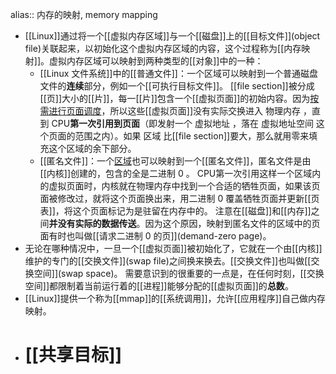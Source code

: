 alias:: 内存的映射, memory mapping

- [[Linux]]通过将一个[[虚拟内存区域]]与一个[[磁盘]]上的[[目标文件]](object file)关联起来，以初始化这个虚拟内存区域的内容，这个过程称为[[内存映射]]。虚拟内存区域可以映射到两种类型的[[对象]]中的一种：
	- [[Linux 文件系统]]中的[[普通文件]]：一个区域可以映射到一个普通磁盘文件的**连续**部分，例如一个[[可执行目标文件]]。
	  [[file section]]被分成[[页]]大小的[[片]]，每一[[片]]包含一个[[虚拟页面]]的初始内容。因为[按需进行页面调度]([[按需页面调度]])，所以这些[[虚拟页面]]没有实际交换进入 物理内存 ，直到 CPU**第一次引用到页面**（即发射一个 虚拟地址 ，落在 虚拟地址空间 这个页面的范围之内）。如果 区域 比[[file section]]要大，那么就用零来填充这个区域的余下部分。
	- [[匿名文件]]：一个[区域]([[虚拟内存区域]])也可以映射到一个[[匿名文件]]，匿名文件是由[[内核]]创建的，包含的全是二进制 0 。 CPU第一次引用这样一个区域内的虚拟页面时，内核就在物理内存中找到一个合适的牺牲页面，如果该页面被修改过，就将这个页面换出来，用二进制 0 覆盖牺牲页面并更新[[页表]]，将这个页面标记为是驻留在内存中的。
	  注意在[[磁盘]]和[[内存]]之间**并没有实际的数据传送**。因为这个原因，映射到匿名文件的区域中的页面有时也叫做[[请求二进制 0 的页]](demand-zero page)。
- 无论在哪种情况中，一旦一个[[虚拟页面]]被初始化了，它就在一个由[[内核]]维护的专门的[[交换文件]](swap file)之间换来换去。[[交换文件]]也叫做[[交换空间]](swap space)。
  需要意识到的很重要的一点是，在任何时刻，[[交换空间]]都限制着当前运行着的[[进程]]能够分配的[[虚拟页面]]的**总数**。
- [[Linux]]提供一个称为[[mmap]]的[[系统调用]]，允许[[应用程序]]自己做内存映射。
- # [[共享目标]]